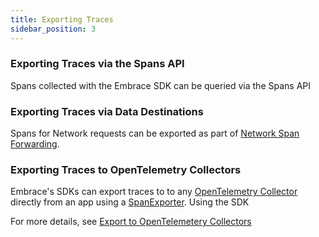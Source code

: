 ```yaml
---
title: Exporting Traces
sidebar_position: 3
---
```


### Exporting Traces via the Spans API

Spans collected with the Embrace SDK can be queried via the Spans API

### Exporting Traces via Data Destinations

Spans for Network requests can be exported as part of [Network Span Forwarding](/product/network-spans-forwarding.md).

### Exporting Traces to OpenTelemetry Collectors

Embrace's SDKs can export traces to to any [OpenTelemetry Collector](https://opentelemetry.io/docs/collector/) directly from an app using a [SpanExporter](https://opentelemetry.io/docs/specs/otel/trace/sdk/#span-exporter). Using the SDK  

For more details, see [Export to OpenTelemetery Collectors](/open-telemetry/integration.md#export-to-opentelemetry-collectors)
